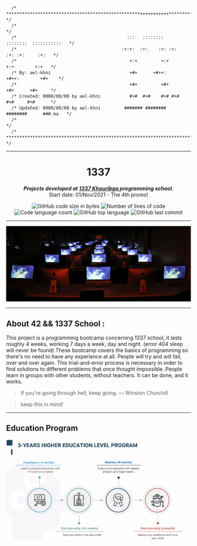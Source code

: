 ```
  /* ***************************************************+++++++++++******************* */
  /*                                                                                   */
  /*                                  	      :::   ::::::::   ::::::::  :::::::::::   */ 
  /*                                        :+:+:  :+:    :+: :+:    :+: :+:     :+:   */ 
  /*                                           +:+         +:+        +:+        +:+   */ 
  /* By: ael-khni                              +#+      +#++:      +#++:        +#+    */ 
  /*                                           +#+         +#+        +#+      +#+     */ 
  /* Created: 0000/00/00 by ael-khni           #+#  #+#    #+# #+#    #+#     #+#      */ 
  /* Updated: 0000/00/00 by ael-khni         ####### ########   ########      ###.ma   */ 
  /*           	                                                                       */ 
  /* ********************************************************************************* */
```
---

<h1 align="center">
	1337
</h1>

<p align="center">
	<b><i>Projects developed at <a href="https://www.133.ma/">1337 Khouribga </a> programming school.</i></b><br>
	Start date: 01/Nov/2021 - The 4th promo!
</p>


<p align="center">
	<img alt="GitHub code size in bytes" src="https://img.shields.io/github/languages/code-size/achrafelkhnissi/1337?color=blueviolet" />
	<img alt="Number of lines of code" src="https://img.shields.io/tokei/lines/github/achrafelkhnissi/1337?color=blueviolet" />
	<img alt="Code language count" src="https://img.shields.io/github/languages/count/achrafelkhnissi/1337?color=blue" />
	<img alt="GitHub top language" src="https://img.shields.io/github/languages/top/achrafelkhnissi/1337?color=blue" />
	<img alt="GitHub last commit" src="https://img.shields.io/github/last-commit/achrafelkhnissi/1337?color=brightgreen" />
</p>

---

![1337](https://github.com/achrafelkhnissi/1337/blob/master/Piscine-2021/imgs/1337.jpg)

---
## About 42 && 1337 School :

This project is a programming bootcamp concerning 1337 school, it lasts roughly 
4 weeks, working 7 days a week, day and night. (error 404 sleep will never be found)
These bootcamp covers the basics of programming so there's no need to have any experience at
all. People will try and will fail, over and over again. This trial-and-error
process is necessary in order to find solutions to different problems that 
once thought impossible. People learn in groups with other
students, without teachers. It can be done, and it works.

> If you're going through hell, keep going. ― Winston Churchill

> keep this in mind!

----

## Education Program
</p>
<p align="center">  
<img src ="https://github.com/achrafelkhnissi/1337/blob/master/Piscine-2021/imgs/3y_edu_program.png" width="800">
</p>

